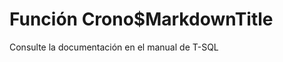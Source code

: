 ﻿---
FunctionName: "Crono$MarkdownTitle"
FunctionType: "Crono"
Autogenerated: true
---

# Función  Crono$MarkdownTitle

Consulte la documentación en el manual de T-SQL
